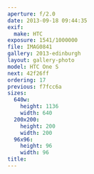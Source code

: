 ```yaml
---
aperture: f/2.0
date: 2013-09-18 09:44:35
exif:
  make: HTC
exposure: 1541/1000000
file: IMAG0841
gallery: 2013-edinburgh
layout: gallery-photo
model: HTC One S
next: 42f26ff
ordering: 17
previous: f7fcc6a
sizes:
  640w:
    height: 1136
    width: 640
  200x200:
    height: 200
    width: 200
  96x96:
    height: 96
    width: 96
title: 
---
```

